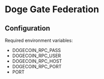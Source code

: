 # Doge Gate Federation

## Configuration

Required environment variables:

- DOGECOIN_RPC_PASS
- DOGECOIN_RPC_USER
- DOGECOIN_RPC_HOST
- DOGECOIN_RPC_PORT
- PORT
